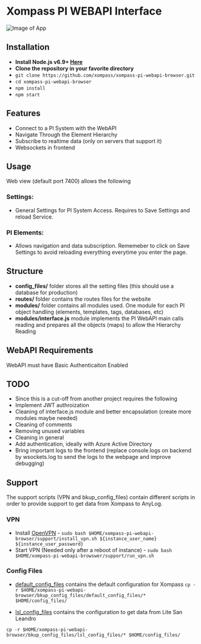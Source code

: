 # Xompass PI WEBAPI Interface

![Image of App](https://github.com/xompass/xompass-pi-webapi-browser/blob/master/screenshot.png)

## Installation
* **Install Node.js v6.9+ [Here](https://nodejs.org/en/)**
* **Clone the repository in your favorite directory**
* ``git clone https://github.com/xompass/xompass-pi-webapi-browser.git``
* ``cd xompass-pi-webapi-browser``
* ``npm install``
* ``npm start``

## Features
* Connect to a PI System with the WebAPI
* Navigate Through the Element Hierarchy
* Subscribe to realtime data (only on servers that support it)
* Websockets in frontend

## Usage
Web view (default port 7400) allows the following

### Settings:
* General Settings for PI System Access.  Requires to Save Settings and reload Service.

### PI Elements:
* Allows navigation and data subscription. Rememeber to click on Save Settings to avoid reloading everything everytime you enter the page.


## Structure
* **config_files/**  folder stores all the setting files (this should use a database for production)
* **routes/**  folder contains the routes files for the website
* **modules/**  folder contains all modules used. One module for each PI object handling (elements, templates, tags, databases, etc)
* **modules/interface.js**  module implements the PI WebAPI main calls reading and prepares all the objects (maps) to allow the Hierarchy Reading

## WebAPI Requirements
WebAPI must have Basic Authenticaiton Enabled

## TODO
* Since this is a cut-off from another project requires the following
* Implement JWT authroization
* Cleaning of interface.js module and better encapsulation (create more modules maybe needed)
* Cleaning of comments
* Removing unused variables
* Cleaning in general
* Add authentication, ideally with Azure Active Directory
* Bring important logs to the frontend (replace console.logs on backend by wsockets.log to send the logs to the webpage and improve debugging)

## Support
The support scripts (VPN and bkup_config_files) contain different scripts in order to provide support to get data from Xompass to AnyLog. 

### VPN 
* Install [OpenVPN](https://www.ovpn.com/en/guides/ubuntu-cli) - `sudo bash $HOME/xompass-pi-webapi-browser/support/install_vpn.sh ${instance_user_name} ${instance_user_password}` 
* Start VPN (Needed only after a reboot of instance) - `sudo bash $HOME/xompass-pi-webapi-browswer/support/run_vpn.sh` 

### Config Files 
* [default_config_files](bkup_config_files/default_config_files) contains the default configuration for Xompass 
`cp -r $HOME/xompass-pi-webapi-browser/bkup_config_files/default_config_files/* $HOME/config_files/`

* [lsl_config_files](bkup_config_files/lsl_config_files) contains the configuration to get data from Lite San Leandro 

`cp -r $HOME/xompass-pi-webapi-browser/bkup_config_files/lsl_config_files/* $HOME/config_files/` 

